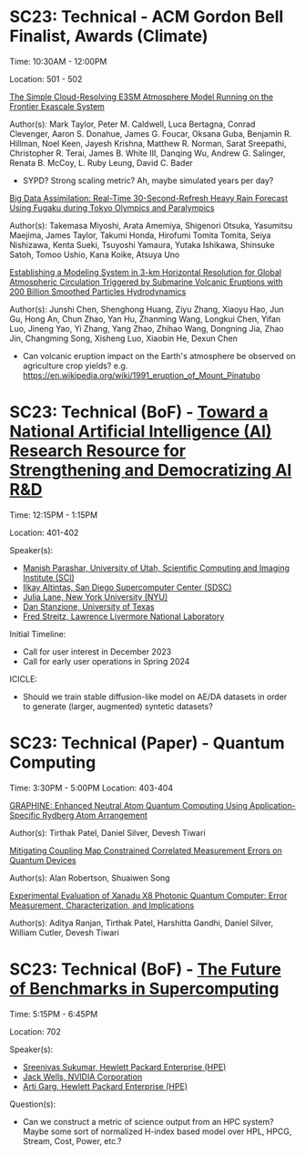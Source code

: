 # SC23: Technical - ACM Gordon Bell Finalist, Awards (Climate)

Time: 10:30AM - 12:00PM

Location: 501 - 502

[The Simple Cloud-Resolving E3SM Atmosphere Model Running on the Frontier Exascale System](https://sc23.conference-program.com/presentation/?id=gbv102&sess=sess298)

Author(s): Mark Taylor, Peter M. Caldwell, Luca Bertagna, Conrad Clevenger, Aaron S. Donahue, James G. Foucar, Oksana Guba, Benjamin R. Hillman, Noel Keen, Jayesh Krishna, 
Matthew R. Norman, Sarat Sreepathi, Christopher R. Terai, James B. White III, Danqing Wu, Andrew G. Salinger, Renata B. McCoy, L. Ruby Leung, David C. Bader

- SYPD? Strong scaling metric? Ah, maybe simulated years per day?


[Big Data Assimilation: Real-Time 30-Second-Refresh Heavy Rain Forecast Using Fugaku during Tokyo Olympics and Paralympics](https://sc23.conference-program.com/presentation/?id=gbv104&sess=sess298)

Author(s): Takemasa Miyoshi, Arata Amemiya, Shigenori Otsuka, Yasumitsu Maejima, James Taylor, Takumi Honda, Hirofumi Tomita Tomita, Seiya Nishizawa, Kenta Sueki, 
Tsuyoshi Yamaura, Yutaka Ishikawa, Shinsuke Satoh, Tomoo Ushio, Kana Koike, Atsuya Uno


[Establishing a Modeling System in 3-km Horizontal Resolution for Global Atmospheric Circulation Triggered by Submarine Volcanic Eruptions with 200 Billion Smoothed Particles Hydrodynamics](https://sc23.conference-program.com/presentation/?id=gbv103&sess=sess298)

Author(s): Junshi Chen, Shenghong Huang, Ziyu Zhang, Xiaoyu Hao, Jun Gu, Hong An, Chun Zhao, Yan Hu, Zhanming Wang, Longkui Chen, Yifan Luo, Jineng Yao, Yi Zhang, Yang Zhao, Zhihao Wang, Dongning Jia, Zhao Jin, Changming Song, Xisheng Luo, Xiaobin He, Dexun Chen

- Can volcanic eruption impact on the Earth's atmosphere be observed on agriculture crop yields? e.g. https://en.wikipedia.org/wiki/1991_eruption_of_Mount_Pinatubo


# SC23: Technical (BoF) - [Toward a National Artificial Intelligence (AI) Research Resource for Strengthening and Democratizing AI R&D](https://sc23.conference-program.com/presentation/?id=bof221&sess=sess352)

Time: 12:15PM - 1:15PM

Location: 401-402

Speaker(s):
- [Manish Parashar, University of Utah, Scientific Computing and Imaging Institute (SCI)](https://sc23.conference-program.com/presenter/?uid=219293)
- [Ilkay Altintas, San Diego Supercomputer Center (SDSC)](https://sc23.conference-program.com/presenter/?uid=725343)
- [Julia Lane, New York University (NYU)](https://sc23.conference-program.com/presenter/?uid=2429709291129793988)
- [Dan Stanzione, University of Texas](https://sc23.conference-program.com/presenter/?uid=346753)
- [Fred Streitz, Lawrence Livermore National Laboratory](https://sc23.conference-program.com/presenter/?uid=396343)

Initial Timeline:
- Call for user interest in December 2023
- Call for early user operations in Spring 2024

ICICLE:
- Should we train stable diffusion-like model on AE/DA datasets in order to generate (larger, augmented) syntetic datasets?


# SC23: Technical (Paper) - Quantum Computing

Time: 3:30PM - 5:00PM
Location: 403-404

[GRAPHINE: Enhanced Neutral Atom Quantum Computing Using Application-Specific Rydberg Atom Arrangement](https://sc23.conference-program.com/presentation/?id=pap117&sess=sess159)

Author(s): Tirthak Patel, Daniel Silver, Devesh Tiwari


[Mitigating Coupling Map Constrained Correlated Measurement Errors on Quantum Devices](https://sc23.conference-program.com/presentation/?id=pap180&sess=sess159)

Author(s): Alan Robertson, Shuaiwen Song


[Experimental Evaluation of Xanadu X8 Photonic Quantum Computer: Error Measurement, Characterization, and Implications](https://sc23.conference-program.com/presentation/?id=pap280&sess=sess159)

Author(s): Aditya Ranjan, Tirthak Patel, Harshitta Gandhi, Daniel Silver, William Cutler, Devesh Tiwari


# SC23: Technical (BoF) - [The Future of Benchmarks in Supercomputing](https://sc23.conference-program.com/presentation/?id=bof234&sess=sess393)

Time: 5:15PM - 6:45PM

Location: 702

Speaker(s):
- [Sreenivas Sukumar, Hewlett Packard Enterprise (HPE)](https://sc23.conference-program.com/presenter/?uid=813893)
- [Jack Wells, NVIDIA Corporation](https://sc23.conference-program.com/presenter/?uid=549593)
- [Arti Garg, Hewlett Packard Enterprise (HPE)](https://sc23.conference-program.com/presentation/?id=bof234&sess=sess393)


Question(s):
- Can we construct a metric of science output from an HPC system? Maybe some sort of normalized H-index based model over HPL, HPCG, Stream, Cost, Power, etc.?
